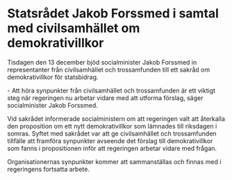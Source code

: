 # Statsrådet Jakob Forssmed i samtal med civilsamhället om demokrativillkor

Tisdagen den 13 december bjöd socialminister Jakob Forssmed in representanter från civilsamhället och trossamfunden till ett sakråd om demokrativillkor för statsbidrag.


\- Att höra synpunkter från civilsamhället och trossamfunden är ett viktigt steg när regeringen nu arbetar vidare med att utforma förslag, säger socialminister Jakob Forssmed.

Vid sakrådet informerade socialministern om att regeringen valt att återkalla den proposition om ett nytt demokrativillkor som lämnades till riksdagen i somras. Syftet med sakrådet var att ge civilsamhället och trossamfunden tillfälle att framföra synpunkter avseende det förslag till demokrativillkor som fanns i propositionen inför att regeringen arbetar vidare med frågan.

Organisationernas synpunkter kommer att sammanställas och finnas med i regeringens fortsatta arbete.
